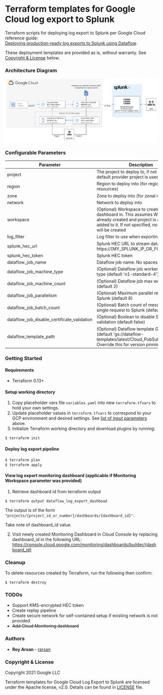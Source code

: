 # Terraform templates for Google Cloud log export to Splunk

Terraform scripts for deploying log export to Splunk per Google Cloud reference guide:<br>
[Deploying production-ready log exports to Splunk using Dataflow](https://cloud.google.com/architecture/deploying-production-ready-log-exports-to-splunk-using-dataflow).

These deployment templates are provided as is, without warranty. See [Copyright & License](#copyright-&-license) below.

### Architecture Diagram

![Architecture Diagram of Log Export to Splunk](./images/logging_export_to_splunk.png)

### Configurable Parameters

Parameter | Description 
--- | ---
project | The project to deploy to, if not set the default provider project is used
region | Region to deploy into (for regional resources)
zone | Zone to deploy into (for zonal resources)
network | Network to deploy into
workspace | (Optional) Workspace to create Monitoring dashboard in. This assumes Workspace is already created and project is already added to it. If not specified, no dashboard will be created
log_filter | Log filter to use when exporting logs
splunk_hec_url | Splunk HEC URL to stream data to, e.g. https://[MY_SPLUNK_IP_OR_FQDN]:8088
splunk_hec_token | Splunk HEC token
dataflow_job_name | Dataflow job name. No spaces.
dataflow_job_machine_type | (Optional) Dataflow job worker machine type (default 'n1-standard-4')
dataflow_job_machine_count | (Optional) Dataflow job max worker count (default 2)
dataflow_job_parallelism | (Optional) Maximum parallel requests to Splunk (default 8)
dataflow_job_batch_count | (Optional) Batch count of messages in single request to Splunk (default 50)
dataflow_job_disable_certificate_validation | (Optional) Boolean to disable SSL certificate validation (default false)
dataflow_template_path | (Optional) Dataflow template GCS path (default 'gs://dataflow-templates/latest/Cloud_PubSub_to_Splunk'). Override this for version pinning.

### Getting Started

#### Requirements
* Terraform 0.13+

#### Setup working directory

1. Copy placeholder vars file `variables.yaml` into new `terraform.tfvars` to hold your own settings.
2. Update placeholder values in `terraform.tfvars` to correspond to your GCP environment and desired settings. See [list of input parameters](#configurable-parameters) above.
3. Initialize Terraform working directory and download plugins by running:

```shell
$ terraform init
```

#### Deploy log export pipeline

```shell
$ terraform plan
$ terraform apply
```

#### View log export monitoring dashboard (applicable if Monitoring Workspace parameter was provided)

 1. Retrieve dashboard id from terraform output
```shell
$ terraform output dataflow_log_export_dashboad
```
  The output is of the form `"projects/{project_id_or_number}/dashboards/{dashboard_id}"`.
  
  Take note of dashboard_id value.

 2. Visit newly created Monitoring Dashboard in Cloud Console by replacing dashboard_id in the following URL: https://console.cloud.google.com/monitoring/dashboards/builder/{dashboard_id}


### Cleanup

To delete resources created by Terraform, run the following then confirm:
``` shell
$ terraform destroy
```

### TODOs

* Support KMS-encrypted HEC token
* Create replay pipeline
* Create secure network for self-contained setup if existing network is not provided
* ~~Add Cloud Monitoring dashboard~~


### Authors

* **Roy Arsan** - [rarsan](https://github.com/rarsan)


### Copyright & License

Copyright 2021 Google LLC

Terraform templates for Google Cloud Log Export to Splunk are licensed under the Apache license, v2.0. Details can be found in [LICENSE](./LICENSE) file.
